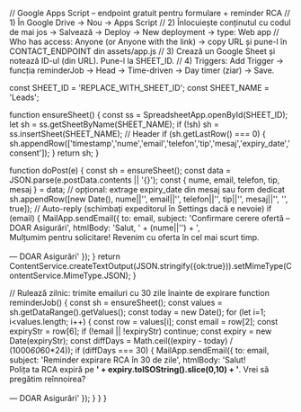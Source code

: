 
// Google Apps Script – endpoint gratuit pentru formulare + reminder RCA
// 1) În Google Drive → Nou → Apps Script
// 2) Înlocuiește conținutul cu codul de mai jos -> Salvează -> Deploy → New deployment → type: Web app
//    Who has access: Anyone (or Anyone with the link) -> copy URL și pune-l în CONTACT_ENDPOINT din assets/app.js
// 3) Crează un Google Sheet și notează ID-ul (din URL). Pune-l la SHEET_ID.
// 4) Triggers: Add Trigger → funcția reminderJob → Head → Time-driven → Day timer (ziar) -> Save.

const SHEET_ID = 'REPLACE_WITH_SHEET_ID';
const SHEET_NAME = 'Leads';

function ensureSheet() {
  const ss = SpreadsheetApp.openById(SHEET_ID);
  let sh = ss.getSheetByName(SHEET_NAME);
  if (!sh) sh = ss.insertSheet(SHEET_NAME);
  // Header
  if (sh.getLastRow() === 0) {
    sh.appendRow(['timestamp','nume','email','telefon','tip','mesaj','expiry_date','consent']);
  }
  return sh;
}

function doPost(e) {
  const sh = ensureSheet();
  const data = JSON.parse(e.postData.contents || '{}');
  const { nume, email, telefon, tip, mesaj } = data;
  // opțional: extrage expiry_date din mesaj sau form dedicat
  sh.appendRow([new Date(), nume||'', email||'', telefon||'', tip||'', mesaj||'', '', true]);
  // Auto-reply (schimbați expeditorul în Settings dacă e nevoie)
  if (email) {
    MailApp.sendEmail({
      to: email,
      subject: 'Confirmare cerere ofertă – DOAR Asigurări',
      htmlBody: 'Salut, ' + (nume||'') + ',<br>Mulțumim pentru solicitare! Revenim cu oferta în cel mai scurt timp.<br><br>— DOAR Asigurări'
    });
  }
  return ContentService.createTextOutput(JSON.stringify({ok:true})).setMimeType(ContentService.MimeType.JSON);
}

// Rulează zilnic: trimite emailuri cu 30 zile înainte de expirare
function reminderJob() {
  const sh = ensureSheet();
  const values = sh.getDataRange().getValues();
  const today = new Date();
  for (let i=1; i<values.length; i++) {
    const row = values[i];
    const email = row[2];
    const expiryStr = row[6];
    if (!email || !expiryStr) continue;
    const expiry = new Date(expiryStr);
    const diffDays = Math.ceil((expiry - today) / (1000*60*60*24));
    if (diffDays === 30) {
      MailApp.sendEmail({
        to: email,
        subject: 'Reminder expirare RCA în 30 de zile',
        htmlBody: 'Salut!<br>Polița ta RCA expiră pe <b>' + expiry.toISOString().slice(0,10) + '</b>. Vrei să pregătim reînnoirea?<br><br>— DOAR Asigurări'
      });
    }
  }
}
